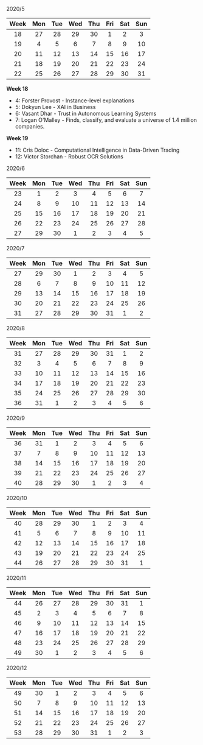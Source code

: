 2020/5

|Week|Mon|Tue|Wed|Thu|Fri|Sat|Sun|
|:-:|:-:|:-:|:-:|:-:|:-:|:-:|:-:|
|18|27|28|29|30|1|2|3|
|19|4|5|6|7|8|9|10|
|20|11|12|13|14|15|16|17|
|21|18|19|20|21|22|23|24|
|22|25|26|27|28|29|30|31|

**Week 18**
* 4: Forster Provost - Instance-level explanations
* 5: Dokyun Lee - XAI in Business
* 6: Vasant Dhar - Trust in Autonomous Learning Systems
* 7: Logan O'Malley - Finds, classify, and evaluate a universe of 1.4 million companies.

**Week 19**
* 11: Cris Doloc - Computational Intelligence in Data-Driven Trading
* 12: Victor Storchan - Robust OCR Solutions

2020/6

|Week|Mon|Tue|Wed|Thu|Fri|Sat|Sun|
|:-:|:-:|:-:|:-:|:-:|:-:|:-:|:-:|
|23|1|2|3|4|5|6|7|
|24|8|9|10|11|12|13|14|
|25|15|16|17|18|19|20|21|
|26|22|23|24|25|26|27|28|
|27|29|30|1|2|3|4|5|

2020/7

|Week|Mon|Tue|Wed|Thu|Fri|Sat|Sun|
|:-:|:-:|:-:|:-:|:-:|:-:|:-:|:-:|
|27|29|30|1|2|3|4|5|
|28|6|7|8|9|10|11|12|
|29|13|14|15|16|17|18|19|
|30|20|21|22|23|24|25|26|
|31|27|28|29|30|31|1|2|

2020/8

|Week|Mon|Tue|Wed|Thu|Fri|Sat|Sun|
|:-:|:-:|:-:|:-:|:-:|:-:|:-:|:-:|
|31|27|28|29|30|31|1|2|
|32|3|4|5|6|7|8|9|
|33|10|11|12|13|14|15|16|
|34|17|18|19|20|21|22|23|
|35|24|25|26|27|28|29|30|
|36|31|1|2|3|4|5|6|

2020/9

|Week|Mon|Tue|Wed|Thu|Fri|Sat|Sun|
|:-:|:-:|:-:|:-:|:-:|:-:|:-:|:-:|
|36|31|1|2|3|4|5|6|
|37|7|8|9|10|11|12|13|
|38|14|15|16|17|18|19|20|
|39|21|22|23|24|25|26|27|
|40|28|29|30|1|2|3|4|

2020/10

|Week|Mon|Tue|Wed|Thu|Fri|Sat|Sun|
|:-:|:-:|:-:|:-:|:-:|:-:|:-:|:-:|
|40|28|29|30|1|2|3|4|
|41|5|6|7|8|9|10|11|
|42|12|13|14|15|16|17|18|
|43|19|20|21|22|23|24|25|
|44|26|27|28|29|30|31|1|

2020/11

|Week|Mon|Tue|Wed|Thu|Fri|Sat|Sun|
|:-:|:-:|:-:|:-:|:-:|:-:|:-:|:-:|
|44|26|27|28|29|30|31|1|
|45|2|3|4|5|6|7|8|
|46|9|10|11|12|13|14|15|
|47|16|17|18|19|20|21|22|
|48|23|24|25|26|27|28|29|
|49|30|1|2|3|4|5|6|

2020/12

|Week|Mon|Tue|Wed|Thu|Fri|Sat|Sun|
|:-:|:-:|:-:|:-:|:-:|:-:|:-:|:-:|
|49|30|1|2|3|4|5|6|
|50|7|8|9|10|11|12|13|
|51|14|15|16|17|18|19|20|
|52|21|22|23|24|25|26|27|
|53|28|29|30|31|1|2|3|
